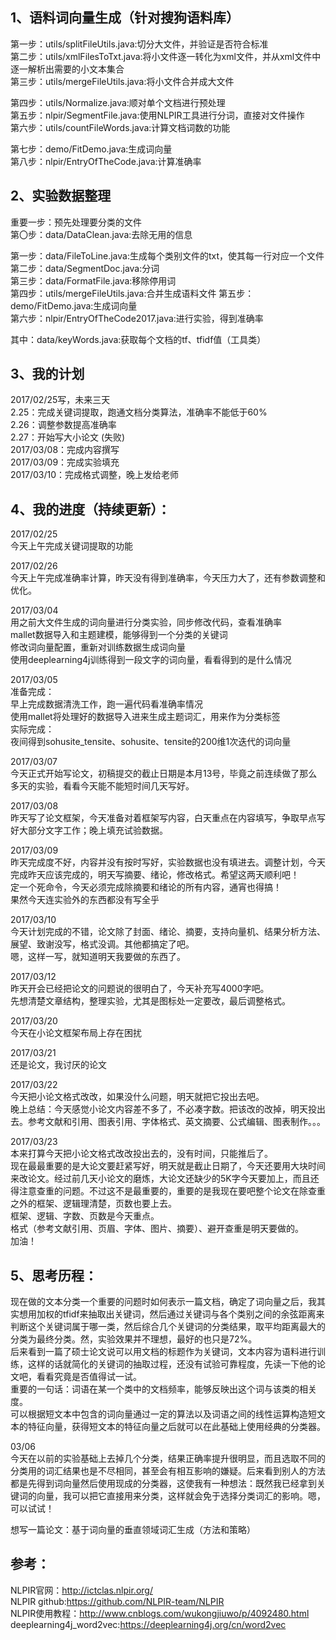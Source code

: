 ## 1、语料词向量生成（针对搜狗语料库）
第一步：utils/splitFileUtils.java:切分大文件，并验证是否符合标准  
第二步：utils/xmlFilesToTxt.java:将小文件逐一转化为xml文件，并从xml文件中逐一解析出需要的小文本集合  
第三步：utils/mergeFileUtils.java:将小文件合并成大文件  

第四步：utils/Normalize.java:顺对单个文档进行预处理  
第五步：nlpir/SegmentFile.java:使用NLPIR工具进行分词，直接对文件操作  
第六步：utils/countFileWords.java:计算文档词数的功能  

第七步：demo/FitDemo.java:生成词向量  
第八步：nlpir/EntryOfTheCode.java:计算准确率  

## 2、实验数据整理   ##
重要一步：预先处理要分类的文件  
第〇步：data/DataClean.java:去除无用的信息  

第一步：data/FileToLine.java:生成每个类别文件的txt，使其每一行对应一个文件  
第二步：data/SegmentDoc.java:分词  
第三步：data/FormatFile.java:移除停用词  
第四步：utils/mergeFileUtils.java:合并生成语料文件
第五步：demo/FitDemo.java:生成词向量  
第六步：nlpir/EntryOfTheCode2017.java:进行实验，得到准确率  

其中：data/keyWords.java:获取每个文档的tf、tfidf值（工具类）  

## 3、我的计划 ##
2017/02/25写，未来三天  
2.25：完成关键词提取，跑通文档分类算法，准确率不能低于60%  
2.26：调整参数提高准确率  
2.27：开始写大小论文  (失败)  
2017/03/08：完成内容撰写  
2017/03/09：完成实验填充  
2017/03/10：完成格式调整，晚上发给老师  

		
## 4、我的进度（持续更新）： ##
2017/02/25  
今天上午完成关键词提取的功能  
	
2017/02/26  
今天上午完成准确率计算，昨天没有得到准确率，今天压力大了，还有参数调整和优化。  

2017/03/04  
用之前大文件生成的词向量进行分类实验，同步修改代码，查看准确率  
mallet数据导入和主题建模，能够得到一个分类的关键词  
修改词向量配置，重新对训练数据生成词向量  
使用deeplearning4j训练得到一段文字的词向量，看看得到的是什么情况  

2017/03/05  
准备完成：  
早上完成数据清洗工作，跑一遍代码看准确率情况  
使用mallet将处理好的数据导入进来生成主题词汇，用来作为分类标签  
实际完成：  
夜间得到sohusite_tensite、sohusite、tensite的200维1次迭代的词向量  

2017/03/07  
今天正式开始写论文，初稿提交的截止日期是本月13号，毕竟之前连续做了那么多天的实验，看看今天能不能短时间几天写好。  

2017/03/08  
昨天写了论文框架，今天准备对着框架写内容，白天重点在内容填写，争取早点写好大部分文字工作；晚上填充试验数据。

2017/03/09  
昨天完成度不好，内容并没有按时写好，实验数据也没有填进去。调整计划，今天完成昨天应该完成的，明天写摘要、绪论，修改格式。希望这两天顺利吧！  
定一个死命令，今天必须完成除摘要和绪论的所有内容，通宵也得搞！  
果然今天连实验外的东西都没有写全乎  

2017/03/10  
今天计划完成的不错，论文除了封面、绪论、摘要，支持向量机、结果分析方法、展望、致谢没写，格式没调。其他都搞定了吧。  
嗯，这样一写，就知道明天我要做的东西了。  

2017/03/12  
昨天开会已经把论文的问题说的很明白了，今天补充写4000字吧。  
先想清楚文章结构，整理实验，尤其是图标处一定要改，最后调整格式。  

2017/03/20  
今天在小论文框架布局上存在困扰  

2017/03/21  
还是论文，我讨厌的论文  

2017/03/22  
今天把小论文格式改改，如果没什么问题，明天就把它投出去吧。  
晚上总结：今天感觉小论文内容差不多了，不必凑字数。把该改的改掉，明天投出去。参考文献和引用、图表引用、字体格式、英文摘要、公式编辑、图表制作。。。

2017/03/23  
本来打算今天把小论文格式改改投出去的，没有时间，只能推后了。  
现在最最重要的是大论文要赶紧写好，明天就是截止日期了，今天还要用大块时间来改论文。经过前几天小论文的磨炼，大论文还缺少的5K字今天要加上，而且还得注意查重的问题。不过这不是最重要的，重要的是我现在要吧整个论文在除查重之外的框架、逻辑理清楚，页数也要上去。  
框架、逻辑、字数、页数是今天重点。  
格式（参考文献引用、页眉、字体、图片、摘要）、避开查重是明天要做的。  
加油！  
## 5、思考历程： ##
现在做的文本分类一个重要的问题时如何表示一篇文档，确定了词向量之后，我其实想用加权的tfidf来抽取出关键词，然后通过关键词与各个类别之间的余弦距离来判断这个关键词属于哪一类，然后综合几个关键词的分类结果，取平均距离最大的分类为最终分类。然，实验效果并不理想，最好的也只是72%。  
后来看到一篇了硕士论文说可以用文档的标题作为关键词，文本内容为语料进行训练，这样的话就简化的关键词的抽取过程，还没有试验可靠程度，先读一下他的论文吧，看看究竟是否值得试一试。  
重要的一句话：词语在某一个类中的文档频率，能够反映出这个词与该类的相关度。  
可以根据短文本中包含的词向量通过一定的算法以及词语之间的线性运算构造短文本的特征向量，获得短文本的特征向量之后就可以在此基础上使用经典的分类器。



03/06  
今天在以前的实验基础上去掉几个分类，结果正确率提升很明显，而且选取不同的分类用的词汇结果也是不尽相同，甚至会有相互影响的嫌疑。后来看到别人的方法都是先得到词向量然后使用现成的分类器，这使我有一种想法：既然我已经拿到关键词的向量，我可以把它直接用来分类，这样就会免于选择分类词汇的影响。嗯，可以试试！  


想写一篇论文：基于词向量的垂直领域词汇生成（方法和策略）  
##  参考： ##
NLPIR官网：http://ictclas.nlpir.org/  
NLPIR github:https://github.com/NLPIR-team/NLPIR  
NLPIR使用教程：http://www.cnblogs.com/wukongjiuwo/p/4092480.html  
deeplearning4j_word2vec:https://deeplearning4j.org/cn/word2vec